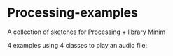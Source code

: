 # Processing-examples
A collection of sketches for [Processing](https://processing.org/) + library [Minim](http://code.compartmental.net/minim/)  

4 examples using 4 classes to play an audio file:

